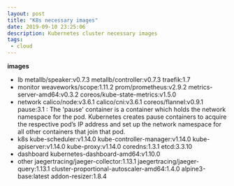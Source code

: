 ```yaml
---
layout: post
title: "K8s necessary images"
date: 2019-09-10 23:25:06
description: Kubernetes cluster necessary images
tags:
 - cloud
---
```


**images**
- lb
  metallb/speaker:v0.7.3
  metallb/controller:v0.7.3
  traefik:1.7
- monitor
  weaveworks/scope:1.11.2
  prom/prometheus:v2.9.2
  metrics-server-amd64:v0.3.2
  coreos/kube-state-metrics:v1.5.0
- network
  calico/node:v3.6.1
  calico/cni:v3.6.1
  coreos/flannel:v0.9.1
  pause:3.1 : The 'pause' container is a container which holds the network namespace for the pod. Kubernetes creates pause containers to acquire the respective pod’s IP address and set up the network namespace for all other containers that join that pod.
- k8s
  kube-scheduler:v1.14.0
  kube-controller-manager:v1.14.0
  kube-apiserver:v1.14.0
  kube-proxy:v1.14.0
  coredns:1.3.1
  etcd:3.3.10
- dashboard
  kubernetes-dashboard-amd64:v1.10.0
- other
  jaegertracing/jaeger-collector:1.13.1
  jaegertracing/jaeger-query:1.13.1
  cluster-proportional-autoscaler-amd64:1.4.0
  alpine3-base:latest
  addon-resizer:1.8.4
